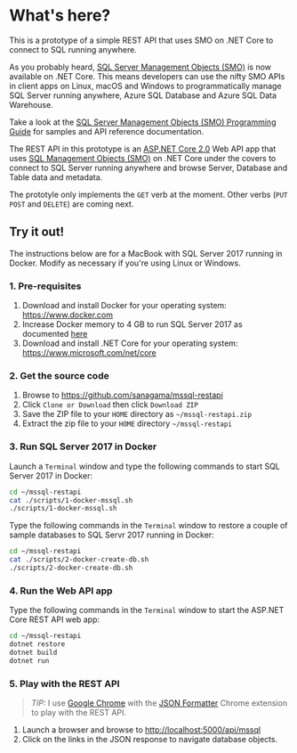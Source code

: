 # What's here?

This is a prototype of a simple REST API that uses SMO on .NET Core to connect to SQL running anywhere.

As you probably heard, [SQL Server Management Objects (SMO)](https://www.nuget.org/packages/Microsoft.SqlServer.SqlManagementObjects) is now available on .NET Core. This means developers can use the nifty SMO APIs in client apps on Linux, macOS and Windows to programmatically manage SQL Server running anywhere, Azure SQL Database and Azure SQL Data Warehouse.

Take a look at the [SQL Server Management Objects (SMO) Programming Guide](https://docs.microsoft.com/en-us/sql/relational-databases/server-management-objects-smo/sql-server-management-objects-smo-programming-guide) for samples and API reference documentation.

The REST API in this prototype is an [ASP.NET Core 2.0](https://docs.microsoft.com/en-us/aspnet/core/getting-started) Web API app that uses [SQL Management Objects (SMO)](https://www.nuget.org/packages/Microsoft.SqlServer.SqlManagementObjects) on .NET Core under the covers to connect to SQL Server running anywhere and browse Server, Database and Table data and metadata.

The prototyle only implements the ```GET``` verb at the moment. Other verbs (```PUT``` ```POST``` and ```DELETE```) are coming next.

## Try it out!

The instructions below are for a MacBook with SQL Server 2017 running in Docker. Modify as necessary if you're using Linux or Windows.

### 1. Pre-requisites

1. Download and install Docker for your operating system: <https://www.docker.com>
1. Increase Docker memory to 4 GB to run SQL Server 2017 as documented [here](https://docs.microsoft.com/en-us/sql/linux/quickstart-install-connect-docker#requirements)
1. Download and install .NET Core for your operating system: <https://www.microsoft.com/net/core>

### 2. Get the source code

1. Browse to <https://github.com/sanagama/mssql-restapi>
1. Click ```Clone or Download``` then click ```Download ZIP```
1. Save the ZIP file to your ```HOME``` directory as ```~/mssql-restapi.zip```
1. Extract the zip file to your ```HOME``` directory ```~/mssql-restapi```

### 3. Run SQL Server 2017 in Docker

Launch a ```Terminal``` window and type the following commands to start SQL Server 2017 in Docker:

```bash
cd ~/mssql-restapi
cat ./scripts/1-docker-mssql.sh
./scripts/1-docker-mssql.sh
```

Type the following commands in the ```Terminal``` window to restore a couple of sample databases to SQL Servr 2017 running in Docker:

```bash
cd ~/mssql-restapi
cat ./scripts/2-docker-create-db.sh
./scripts/2-docker-create-db.sh
```

### 4. Run the Web API app

Type the following commands in the ```Terminal``` window to start the ASP.NET Core REST API web app:

```bash
cd ~/mssql-restapi
dotnet restore
dotnet build
dotnet run
```

### 5. Play with the REST API

> *TIP:* I use [Google Chrome](https://www.google.com/chrome/) with the [JSON Formatter](https://github.com/callumlocke/json-formatter) Chrome extension to play with the REST API.

1. Launch a browser and browse to <http://localhost:5000/api/mssql>
1. Click on the links in the JSON response to navigate database objects.
